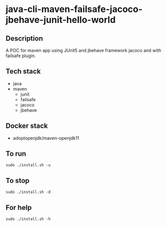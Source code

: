 # java-cli-maven-failsafe-jacoco-jbehave-junit-hello-world

## Description
A POC for maven app using JUnit5
and jbehave framework jacoco
and with failsafe plugin.

## Tech stack
- java
- maven
  - junit
  - failsafe
  - jacoco
  - jbehave

## Docker stack
- adoptopenjdk/maven-openjdk11

## To run
`sudo ./install.sh -u`

## To stop
`sudo ./install.sh -d`

## For help
`sudo ./install.sh -h`
